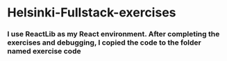 # Helsinki-Fullstack-exercises
### I use ReactLib as my React environment. After completing the exercises and debugging, I copied the code to the folder named exercise code
